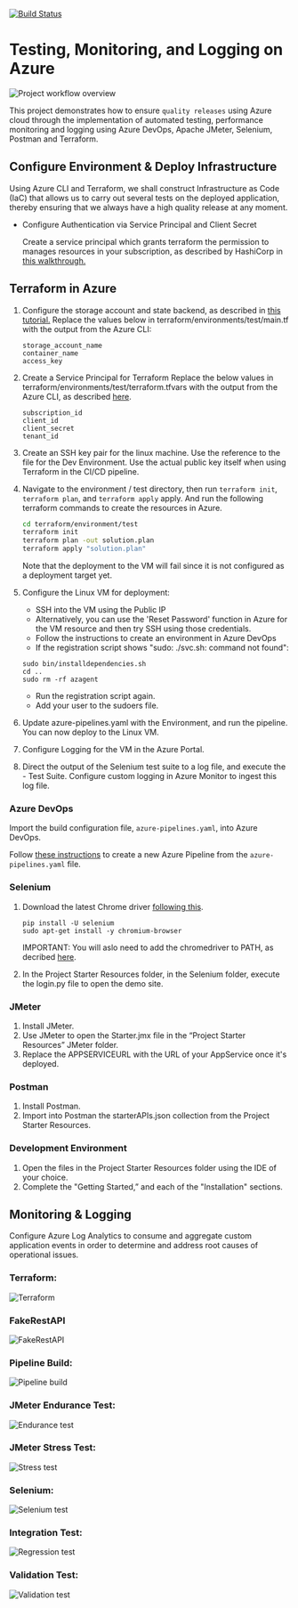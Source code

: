 [![Build Status](https://dev.azure.com/kehindealimi/QualityReleases/_apis/build/status/mudathirlawal.testing-monitoring-and-logging-on-azure?branchName=ops)](https://dev.azure.com/kehindealimi/QualityReleases/_build/latest?definitionId=2&branchName=ops)

# Testing, Monitoring, and Logging on Azure

![Project workflow overview](workflow-clips/project_overview.png)

This project demonstrates how to ensure `quality releases` using Azure cloud through the implementation of automated testing, performance monitoring and logging using Azure DevOps, Apache JMeter, Selenium, Postman and Terraform.

## Configure Environment & Deploy Infrastructure
Using Azure CLI and Terraform, we shall construct Infrastructure as Code (IaC) that allows us to carry out several tests on the deployed application, thereby ensuring that we always have a high quality release at any moment. 

- Configure Authentication via Service Principal and Client Secret

  Create a service principal which grants terraform the permission to manages resources in your subscription, as described by HashiCorp in [this walkthrough.](https://registry.terraform.io/providers/hashicorp/azurerm/latest/docs/guides/service_principal_client_secret)

## Terraform in Azure

1. Configure the storage account and state backend, as described in [this tutorial.](https://docs.microsoft.com/en-us/azure/developer/terraform/store-state-in-azure-storage) Replace the values below in terraform/environments/test/main.tf with the output from the Azure CLI:

    ```
    storage_account_name
    container_name
    access_key
    ```

2. Create a Service Principal for Terraform Replace the below values in terraform/environments/test/terraform.tfvars with the output from the Azure CLI, as described [here](https://registry.terraform.io/providers/hashicorp/azurerm/latest/docs/guides/service_principal_client_secret).

    ```
    subscription_id
    client_id
    client_secret
    tenant_id
    ```

3. Create an SSH key pair for the linux machine. Use the reference to the file for the Dev Environment. Use the actual public key itself when using Terraform in the CI/CD pipeline.

4. Navigate to the environment / test directory, then run `terraform init`, `terraform plan`, and `terraform apply` apply. And run the following terraform commands to create the resources in Azure.

    ```bash
    cd terraform/environment/test
    terraform init
    terraform plan -out solution.plan
    terraform apply "solution.plan"
    ```
    Note that the deployment to the VM will fail since it is not configured as a deployment target yet.

5. Configure the Linux VM for deployment:

    - SSH into the VM using the Public IP
    - Alternatively, you can use the 'Reset Password' function in Azure for the VM resource and then try SSH using those credentials.
    - Follow the instructions to create an environment in Azure DevOps
    - If the registration script shows "sudo: ./svc.sh: command not found":

    ```
    sudo bin/installdependencies.sh
    cd ..
    sudo rm -rf azagent
    ```
    - Run the registration script again.
    - Add your user to the sudoers file.

6. Update azure-pipelines.yaml with the Environment, and run the pipeline. You can now deploy to the Linux VM.
7. Configure Logging for the VM in the Azure Portal.

8. Direct the output of the Selenium test suite to a log file, and execute the - Test Suite. Configure custom logging in Azure Monitor to ingest this log file.

### Azure DevOps

Import the build configuration file, `azure-pipelines.yaml`, into Azure DevOps.

Follow [these instructions](https://docs.microsoft.com/en-us/azure/devops/pipelines/create-first-pipeline?view=azure-devops&tabs=java%2Ctfs-2018-2%2Cbrowser) to create a new Azure Pipeline from the `azure-pipelines.yaml` file. 

### Selenium

1. Download the latest Chrome driver [following this](https://docs.microsoft.com/en-us/azure/devops/pipelines/create-first-pipeline?view=azure-devops&tabs=java%2Ctfs-2018-2%2Cbrowser). 

    ```
    pip install -U selenium
    sudo apt-get install -y chromium-browser
    ```

    IMPORTANT: You will aslo need to add the chromedriver to PATH, as decribed [here](https://sites.google.com/a/chromium.org/chromedriver/getting-started). 

2. In the Project Starter Resources folder, in the Selenium folder, execute the login.py file to open the demo site.

### JMeter

1. Install JMeter.
2. Use JMeter to open the Starter.jmx file in the “Project Starter Resources” JMeter folder.
3. Replace the APPSERVICEURL with the URL of your AppService once it's deployed.

### Postman

1. Install Postman.
2. Import into Postman the starterAPIs.json collection from the Project Starter Resources.

### Development Environment

1. Open the files in the Project Starter Resources folder using the IDE of your choice.
2. Complete the "Getting Started,” and each of the "Installation" sections.

## Monitoring & Logging
Configure Azure Log Analytics to consume and aggregate custom application events in order to determine and address root causes of operational issues.

### Terraform:
![Terraform](workflow-clips/terraform_output_in_pipeline.png)

### FakeRestAPI
![FakeRestAPI](workflow-clips/deployed_fakerestapi.png)

### Pipeline Build:
![Pipeline build](workflow-clips/successful_execution_of_pipeline.png)

### JMeter Endurance Test:                                                                       
![Endurance test](workflow-clips/jmeter_endurance_test.png)

### JMeter Stress Test:
![Stress test](workflow-clips/jmeter_stress_test.png)

### Selenium:
![Selenium test](workflow-clips/selenium_tests.png)

### Integration Test:
![Regression test](workflow-clips/regression_tests.png)

### Validation Test:
![Validation test](workflow-clips/validation_tests.png)
